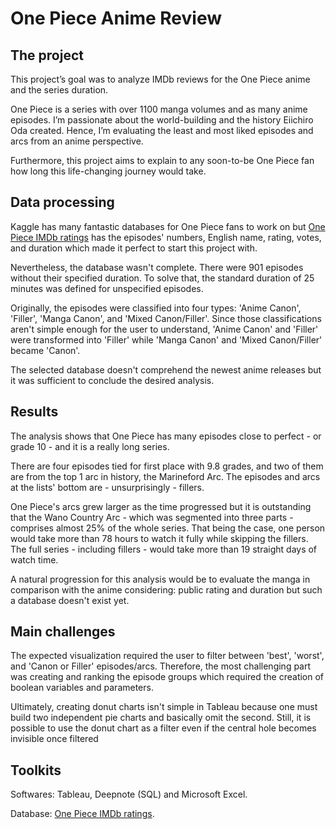 # One Piece Anime Review

## The project
This project’s goal was to analyze IMDb reviews for the One Piece anime and the series duration. </br>

One Piece is a series with over 1100 manga volumes and as many anime episodes. I’m passionate about the world-building and the history Eiichiro Oda created. Hence, I’m evaluating the least and most liked episodes and arcs from an anime perspective.</br>

Furthermore, this project aims to explain to any soon-to-be One Piece fan how long this life-changing journey would take.</br>

## Data processing
Kaggle has many fantastic databases for One Piece fans to work on but [One Piece IMDb ratings](https://www.kaggle.com/datasets/greninja1729/one-piece-imdb-ratings-and-votes) has the episodes' numbers, English name, rating, votes, and duration which made it perfect to start this project with.</br>

Nevertheless, the database wasn't complete. There were 901 episodes without their specified duration. To solve that, the standard duration of 25 minutes was defined for unspecified episodes.

Originally, the episodes were classified into four types: 'Anime Canon', 'Filler', 'Manga Canon', and 'Mixed Canon/Filler'. Since those classifications aren't simple enough for the user to understand, 'Anime Canon' and 'Filler' were transformed into 'Filler' while 'Manga Canon' and 'Mixed Canon/Filler' became 'Canon'.</br>

The selected database doesn't comprehend the newest anime releases but it was sufficient to conclude the desired analysis.</br>

## Results
The analysis shows that One Piece has many episodes close to perfect - or grade 10 - and it is a really long series.</br>

There are four episodes tied for first place with 9.8 grades, and two of them are from the top 1 arc in history, the Marineford Arc. The episodes and arcs at the lists' bottom are - unsurprisingly - fillers.</br>

One Piece's arcs grew larger as the time progressed but it is outstanding that the Wano Country Arc - which was segmented into three parts - comprises almost 25% of the whole series. That being the case, one person would take more than 78 hours to watch it fully while skipping the fillers. The full series - including fillers - would take more than 19 straight days of watch time.</br>

A natural progression for this analysis would be to evaluate the manga in comparison with the anime considering: public rating and duration but such a database doesn't exist yet.</br>

## Main challenges
The expected visualization required the user to filter between 'best', 'worst', and 'Canon or Filler' episodes/arcs. Therefore, the most challenging part was creating and ranking the episode groups which required the creation of boolean variables and parameters.</br>

Ultimately, creating donut charts isn't simple in Tableau because one must build two independent pie charts and basically omit the second. Still, it is possible to use the donut chart as a filter even if the central hole becomes invisible once filtered </br>

## Toolkits
Softwares: Tableau, Deepnote (SQL) and Microsoft Excel.</br>

Database: [One Piece IMDb ratings](https://www.kaggle.com/datasets/greninja1729/one-piece-imdb-ratings-and-votes).</br>
